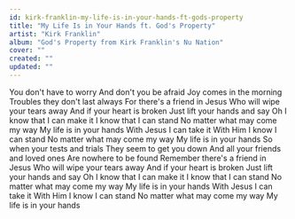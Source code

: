 ```yaml
---
id: kirk-franklin-my-life-is-in-your-hands-ft-gods-property
title: "My Life Is in Your Hands ft. God's Property"
artist: "Kirk Franklin"
album: "God's Property from Kirk Franklin's Nu Nation"
cover: ""
created: ""
updated: ""
---
```


You don't have to worry
And don't you be afraid
Joy comes in the morning
Troubles they don't last always
For there's a friend in Jesus
Who will wipe your tears away
And if your heart is broken
Just lift your hands and say
Oh
I know that I can make it
I know that I can stand
No matter what may come my way
My life is in your hands
With Jesus I can take it
With Him I know I can stand
No matter what may come my way
My life is in your hands
So when your tests and trials
They seem to get you down
And all your friends and loved ones
Are nowhere to be found
Remember there's a friend in Jesus
Who will wipe your tears away
And if your heart is broken
Just lift your hands and say
Oh
I know that I can make it
I know that I can stand
No matter what may come my way
My life is in your hands
With Jesus I can take it
With Him I know I can stand
No matter what may come my way
My life is in your hands